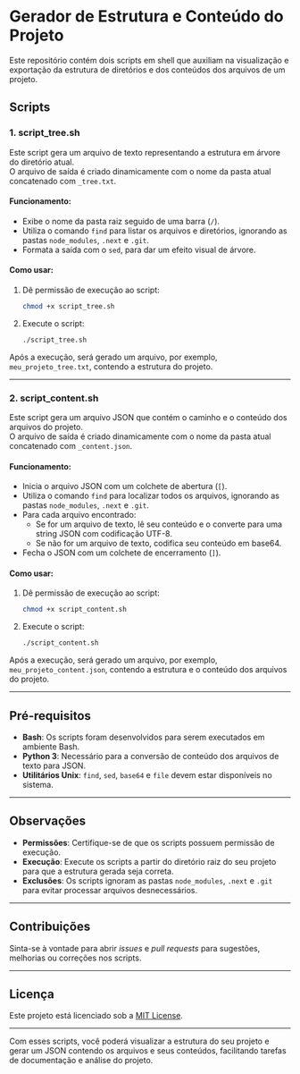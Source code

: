 # Gerador de Estrutura e Conteúdo do Projeto

Este repositório contém dois scripts em shell que auxiliam na visualização e exportação da estrutura de diretórios e dos conteúdos dos arquivos de um projeto.

## Scripts

### 1. script_tree.sh

Este script gera um arquivo de texto representando a estrutura em árvore do diretório atual.  
O arquivo de saída é criado dinamicamente com o nome da pasta atual concatenado com `_tree.txt`.

#### Funcionamento:
- Exibe o nome da pasta raiz seguido de uma barra (`/`).
- Utiliza o comando `find` para listar os arquivos e diretórios, ignorando as pastas `node_modules`, `.next` e `.git`.
- Formata a saída com o `sed`, para dar um efeito visual de árvore.

#### Como usar:
1. Dê permissão de execução ao script:
   ```bash
   chmod +x script_tree.sh
   ```
2. Execute o script:
   ```bash
   ./script_tree.sh
   ```
   
Após a execução, será gerado um arquivo, por exemplo, `meu_projeto_tree.txt`, contendo a estrutura do projeto.

---

### 2. script_content.sh

Este script gera um arquivo JSON que contém o caminho e o conteúdo dos arquivos do projeto.  
O arquivo de saída é criado dinamicamente com o nome da pasta atual concatenado com `_content.json`.

#### Funcionamento:
- Inicia o arquivo JSON com um colchete de abertura (`[`).
- Utiliza o comando `find` para localizar todos os arquivos, ignorando as pastas `node_modules`, `.next` e `.git`.
- Para cada arquivo encontrado:
  - Se for um arquivo de texto, lê seu conteúdo e o converte para uma string JSON com codificação UTF-8.
  - Se não for um arquivo de texto, codifica seu conteúdo em base64.
- Fecha o JSON com um colchete de encerramento (`]`).

#### Como usar:
1. Dê permissão de execução ao script:
   ```bash
   chmod +x script_content.sh
   ```
2. Execute o script:
   ```bash
   ./script_content.sh
   ```
   
Após a execução, será gerado um arquivo, por exemplo, `meu_projeto_content.json`, contendo a estrutura e o conteúdo dos arquivos do projeto.

---

## Pré-requisitos

- **Bash**: Os scripts foram desenvolvidos para serem executados em ambiente Bash.
- **Python 3**: Necessário para a conversão de conteúdo dos arquivos de texto para JSON.
- **Utilitários Unix**: `find`, `sed`, `base64` e `file` devem estar disponíveis no sistema.

---

## Observações

- **Permissões**: Certifique-se de que os scripts possuem permissão de execução.
- **Execução**: Execute os scripts a partir do diretório raiz do seu projeto para que a estrutura gerada seja correta.
- **Exclusões**: Os scripts ignoram as pastas `node_modules`, `.next` e `.git` para evitar processar arquivos desnecessários.

---

## Contribuições

Sinta-se à vontade para abrir *issues* e *pull requests* para sugestões, melhorias ou correções nos scripts.

---

## Licença

Este projeto está licenciado sob a [MIT License](LICENSE).

---

Com esses scripts, você poderá visualizar a estrutura do seu projeto e gerar um JSON contendo os arquivos e seus conteúdos, facilitando tarefas de documentação e análise do projeto.